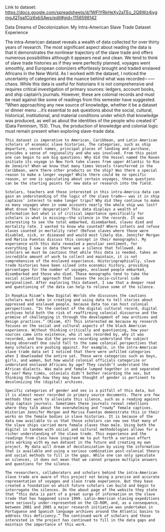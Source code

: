 Link to dataset: https://docs.google.com/spreadsheets/d/1WFlYRkHeXy2aTEo_2Q8Wz4jygmgJQTga1Ciz6xbSAws/edit#gid=1158598142

Data Dreams of Decolonization: My Intra-American Slave Trade Dataset Experience

The intra-American dataset reveals a wealth of data collected for over thirty years of research. The most significant aspect about reading the data is that it demonstrates the nonlinear trajectory of the slave trade and offers numerous possibilities although it appears neat and clean. We tend to think of slave trade histories as if they were perfectly planned, voyages went smoothly, and European colonizers effortlessly brought and traded enslaved Africans in the New World. As I worked with the dataset, I noticed the uncertainty of categories and the nuance behind what was recorded¬¬––chaos. While this data is useful for historians it is not comprehensive and requires critical investigation of primary sources: ledgers, account books, and ship captain’s journals. However, these are colonial records and must be read against like some of readings from this semester have suggested. “When approaching any new source of knowledge, whether it be a dataset or dinner menu …it’s essential to ask questions about the social, cultural, historical, institutional, and material conditions under which that knowledge was produced, as well as about the identities of the people who created it” (Data Feminism, 153). Thus, the production of knowledge and colonial logic must remain present when exploring slave-trade data.

	This dataset is imperative to American, Caribbean, and Latin American scholars of economic slave histories. The categories, such as ship departure, vessel names, principal places of landing and purchase, provides a sense of regionality and who was involved. From this point one can begin to ask big questions: Why did the Vessel named the Raven initiate its voyage in New York take slaves from upper Atlantic to Rio de Jeneiro? When we know that many times Vessels transferred in the Caribbean, were there other products on the ship? Was there a special reason to make a longer voyage? While there could be no specific reason, or one is speculating about certain voyages, these questions can be the starting points for new data or research into the field. 
  
	Scholars, teachers and those interested in this intra-America data can gain an understanding of the logic of the slave trade–– was it in ship captains’ interest to make longer trips? Why did they continue to make so many voyages when in some accounts nearly the whole ship was lost? What drove their desperation? This data displays a wealth of information but what is of critical importance specifically for scholars is what is missing––the silence in the records. It was interesting to see the total embarked, disembarked, slaves died and mortality rate. I wanted to know who counted? Where infants and refuse slaves counted in mortality rate? (Refuse slaves where those were disabled, sick, or diseased and would most likely die. Jennifer Morgan and Marisa Fuentas discuss this concept in their monographs). My experience with this data revealed a peculiar sentiment, for everything I saw in data there was a silence that followed. As scholars we must be cautious that while this data is needed, takes an incredible amount of work to collect and maintain, it is not comprehensive of the enslaved experience. Historiographically, slave trade histories have been siloed into economic history, providing percentages for the number of voyages, enslaved people embarked, disembarked and those who died. These monographs tend to take the social scientist approach that leaves the socio-cultural side marginalized. After exploring this dataset, I saw that a deeper read and questioning of the data can help to relieve some of the silence. 
  
	In Roopkia Risam’s New Digital Worlds she discusses the cautions scholars must take in creating and using data to tell stories about oppressed and enslaved people, because data too can host colonial perspectives. “In the context of the digital cultural record, digital archives hold both the risk of reaffirming colonial discourse and the promise of challenging it through the development of new archives and design practices.” (Risam, 47) This interested me because my research focuses on the social and cultural aspects of the black American experience. Without thinking critically and questioning, how your sources came into existence, who it was recorded by, why it was recorded, and how did the person recording understand the subject being observed? One could fall to the same colonial perspectives that many scholars are pushing against. For example, in the intra-American slave trade data set I noticed that there were unfilled categories when I downloaded the entire set. These were categories such as boys, girls, and women, but how would colonial officials categorize or understand enslaved Africans by age? They couldn’t understand the African dialects. Was male and female lumped together in and separated by sex? Many times, colonials didn’t bother recording the sex, but thinking through how they may have thought of gender is pertinent to decolonizing the (digital) archives. 
  
	Specific categories of gender and sex is a pitfall of this data, but it is almost never recorded in primary source documents. There are few methods that work to alleviate this silence, such as a reading against ship captain journals. Sometimes these journals reveal rebellions where they talk about the overwhelming and “rowdy” female captives. Historian Jennifer Morgan and Marisa Fuentas demonstrate this in their works on the female bodies in slave histories. It is because of the data now available to us that those scholars can now see that many of the slave ships carried more female slaves than male. Using both the digital in tandem with social and cultural methodologies allows for a richer understanding of the slave trade. This experience and the readings from class have inspired me to put forth a serious effort into working with my own dataset in the future and creating my own project. My data will dream of decolonization by using the information that is available and using a serious combination post-colonial theory and social methods to fill in the gaps. While one can only speculate on silences, it does not mean that we cannot propose multiple answers and questions for the silence.
  
	The researchers, collaborators and scholars behind the intra-American slave trade are aware of this project not being a precise and accurate representation of voyages and slave trade experience. But they have created a foundation on which future scholars can build and begin to interrogate the silences. On the about page of the website they state that “this data is part of a great surge of information on the slave trade that has happened since 1999. Latin-American slaving expeditions were seriously under-represented on the CD-ROM, and, as a consequence, between 2001 and 2005 a major research initiative was undertaken in Portuguese and Spanish language archives around the Atlantic basins to address this deficiency.” The continued work of scholars and those interested in the project has continued to fill in the data gaps and maintain the importance of this work.


































